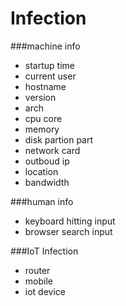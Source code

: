 # Infection

###machine info
- startup time
- current user
- hostname
- version
- arch
- cpu core
- memory
- disk partion part
- network card
- outboud ip
- location
- bandwidth

###human info
- keyboard hitting input
- browser search input

###IoT Infection 
- router
- mobile
- iot device 